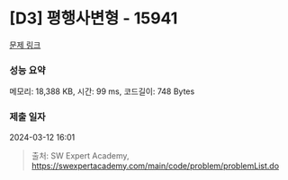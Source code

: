 # [D3] 평행사변형 - 15941 

[문제 링크](https://swexpertacademy.com/main/code/problem/problemDetail.do?contestProbId=AYVgOZEKOpcDFAQK) 

### 성능 요약

메모리: 18,388 KB, 시간: 99 ms, 코드길이: 748 Bytes

### 제출 일자

2024-03-12 16:01



> 출처: SW Expert Academy, https://swexpertacademy.com/main/code/problem/problemList.do